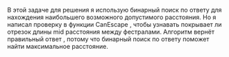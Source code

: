 В этой задаче для решения я использую бинарный поиск по ответу для нахождения наибольшего возможного допустимого расстояния. Но я написал проверку в функции CanEscape , чтобы узнавать покрывает ли отрезок длины mid расстояния между фестралами. Алгоритм вернёт правильный ответ , потому что бинарный поиск по ответу поможет найти максимальное расстояние.